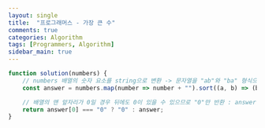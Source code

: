 ```yaml
---
layout: single
title:  "프로그래머스 - 가장 큰 수"
comments: true
categories: Algorithm
tags: [Programmers, Algorithm]
sidebar_main: true
---
```


<!-- {% assign post = site.categories.Algorithm %} -->

```javascript
function solution(numbers) {
    // numbers 배열의 숫자 요소를 string으로 변환 -> 문자열을 "ab"와 "ba" 형식으로 비교하여 정렬
    const answer = numbers.map(number => number + "").sort((a, b) => (b + a) - (a + b)).join('');

    // 배열의 맨 앞자리가 0일 경우 뒤에도 0이 있을 수 있으므로 "0"만 반환 : answer 반환
    return answer[0] === "0" ? "0" : answer;
}
```